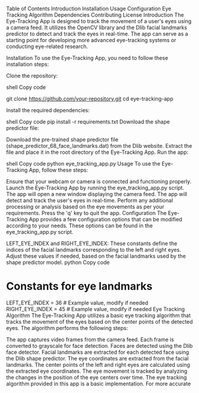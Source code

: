 Table of Contents
Introduction
Installation
Usage
Configuration
Eye Tracking Algorithm
Dependencies
Contributing
License
Introduction
The Eye-Tracking App is designed to track the movement of a user's eyes using a camera feed. It utilizes the OpenCV library and the Dlib facial landmarks predictor to detect and track the eyes in real-time. The app can serve as a starting point for developing more advanced eye-tracking systems or conducting eye-related research.

Installation
To use the Eye-Tracking App, you need to follow these installation steps:

Clone the repository:

shell
Copy code

git clone https://github.com/your-repository.git
cd eye-tracking-app

Install the required dependencies:

shell
Copy code
pip install -r requirements.txt
Download the shape predictor file:

Download the pre-trained shape predictor file (shape_predictor_68_face_landmarks.dat) from the Dlib website.
Extract the file and place it in the root directory of the Eye-Tracking App.
Run the app:

shell
Copy code
python eye_tracking_app.py
Usage
To use the Eye-Tracking App, follow these steps:

Ensure that your webcam or camera is connected and functioning properly.
Launch the Eye-Tracking App by running the eye_tracking_app.py script.
The app will open a new window displaying the camera feed.
The app will detect and track the user's eyes in real-time.
Perform any additional processing or analysis based on the eye movements as per your requirements.
Press the 'q' key to quit the app.
Configuration
The Eye-Tracking App provides a few configuration options that can be modified according to your needs. These options can be found in the eye_tracking_app.py script.

LEFT_EYE_INDEX and RIGHT_EYE_INDEX: These constants define the indices of the facial landmarks corresponding to the left and right eyes. Adjust these values if needed, based on the facial landmarks used by the shape predictor model.
python
Copy code
# Constants for eye landmarks
LEFT_EYE_INDEX = 36  # Example value, modify if needed
RIGHT_EYE_INDEX = 45  # Example value, modify if needed
Eye Tracking Algorithm
The Eye-Tracking App utilizes a basic eye tracking algorithm that tracks the movement of the eyes based on the center points of the detected eyes. The algorithm performs the following steps:

The app captures video frames from the camera feed.
Each frame is converted to grayscale for face detection.
Faces are detected using the Dlib face detector.
Facial landmarks are extracted for each detected face using the Dlib shape predictor.
The eye coordinates are extracted from the facial landmarks.
The center points of the left and right eyes are calculated using the extracted eye coordinates.
The eye movement is tracked by analyzing the changes in the position of the eye centers over time.
The eye tracking algorithm provided in this app is a basic implementation. For more accurate
